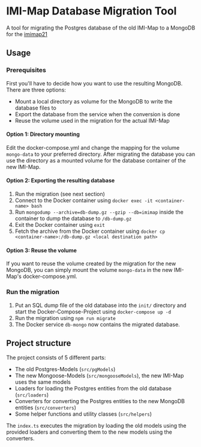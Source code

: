 # IMI-Map Database Migration Tool
A tool for migrating the Postgres database of the old IMI-Map to a MongoDB 
for the [imimap21](https://github.com/imimap/imimap21/)

## Usage

### Prerequisites
First you'll have to decide how you want to use the resulting MongoDB. There are three options:

- Mount a local directory as volume for the MongoDB to write the database files to
- Export the database from the service when the conversion is done
- Reuse the volume used in the migration for the actual IMI-Map

#### Option 1: Directory mounting
Edit the docker-compose.yml and change the mapping for the volume `mongo-data` to your preferred directory.
After migrating the database you can use the directory as a mounted volume for the database container of the new IMI-Map.

#### Option 2: Exporting the resulting database
1. Run the migration (see next section)
2. Connect to the Docker container using `docker exec -it <container-name> bash`
3. Run `mongodump --archive=db-dump.gz --gzip --db=imimap` inside the container to dump the database to `/db-dump.gz`
4. Exit the Docker container using `exit`
5. Fetch the archive from the Docker container using `docker cp <container-name>:/db-dump.gz <local destination path>`

#### Option 3: Reuse the volume
If you want to reuse the volume created by the migration for the new MongoDB,
you can simply mount the volume `mongo-data` in the new IMI-Map's docker-compose.yml.

### Run the migration
1. Put an SQL dump file of the old database into the `init/` directory and start the 
   Docker-Compose-Project using `docker-compose up -d`
2. Run the migration using `npm run migrate`
3. The Docker service `db-mongo` now contains the migrated database.

## Project structure
The project consists of 5 different parts:
- The old Postgres-Models (`src/pgModels`)
- The new Mongoose-Models (`src/mongooseModels`), the new IMI-Map uses the same models
- Loaders for loading the Postgres entities from the old database (`src/loaders`)
- Converters for converting the Postgres entities to the new MongoDB entities (`src/converters`)
- Some helper functions and utility classes (`src/helpers`)

The `index.ts` executes the migration by loading the old models using the provided loaders and converting them
to the new models using the converters. 
